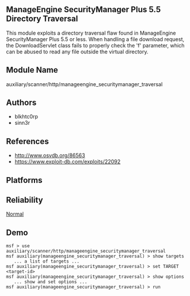 ## ManageEngine SecurityManager Plus 5.5 Directory Traversal

This module exploits a directory traversal flaw found in 
ManageEngine SecurityManager Plus 5.5 or less. When handling 
a file download request, the DownloadServlet class fails to 
properly check the 'f' parameter, which can be abused to 
read any file outside the virtual directory.


## Module Name
auxiliary/scanner/http/manageengine_securitymanager_traversal

## Authors
* blkhtc0rp
* sinn3r


## References
* http://www.osvdb.org/86563
* https://www.exploit-db.com/exploits/22092




## Platforms


## Reliability
[Normal](https://github.com/rapid7/metasploit-framework/wiki/Exploit-Ranking)

## Demo

```
msf > use auxiliary/scanner/http/manageengine_securitymanager_traversal
msf auxiliary(manageengine_securitymanager_traversal) > show targets
   ... a list of targets ...
msf auxiliary(manageengine_securitymanager_traversal) > set TARGET <target-id>
msf auxiliary(manageengine_securitymanager_traversal) > show options
   ... show and set options ...
msf auxiliary(manageengine_securitymanager_traversal) > run
```
    
    
